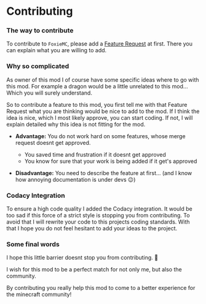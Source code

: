 # Contributing

### The way to contribute
To contribute to `FoxieMC`, please add a [Feature Request](https://github.com/mysticalfoxie/FoxieMC/issues/new?assignees=mysticalfoxie&labels=feature-request&projects=&template=feature-request.md&title=%5BFeature+Request%5D) at first.
There you can explain what you are willing to add. 

### Why so complicated
As owner of this mod I of course have some specific ideas where to go with this mod. 
For example a dragon would be a little unrelated to this mod... Which you will surely understand. 

So to contribute a feature to this mod, you first tell me with that Feature Request what you are thinking would be nice to add to the mod.
If I think the idea is nice, which I most likely approve, you can start coding. 
If not, I will explain detailed why this idea is not fitting for the mod. 

* **Advantage:** You do not work hard on some features, whose merge request doesnt get approved. 
  * You saved time and frustration if it doesnt get approved
  * You know for sure that your work is being added if it get's approved
  
* **Disadvantage:** You need to describe the feature at first... (and I know how annoying documentation is under devs 😉)

### Codacy Integration

To ensure a high code quality I added the Codacy integration. 
It would be too sad if this force of a strict style is stopping you from contributing. 
To avoid that I will rewrite your code to this projects coding standards. 
With that I hope you do not feel hesitant to add your ideas to the project.

### Some final words
I hope this little barrier doesnt stop you from contributing. 💖

I wish for this mod to be a perfect match for not only me, but also the community. 

By contributing you really help this mod to come to a better experience for the minecraft community! 
